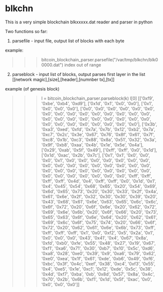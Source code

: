 # blkchn
This is a very simple blockchain blkxxxxx.dat reader and parser in python


Two functions so far:

1. parsefile - input file, output list of blocks with each byte

example:

>>> bitcoin_blockchain_parser.parsefile("/var/tmp/blkchn/blk00000.dat")
index out of range

2. parseblock - input list of blocks, output parses first layer in the list [[network magic],[size],[header],[numnber tx],[tx]]

example (of genesis block)

>>> l = bitcoin_blockchain_parser.parseblock(k)
>>> l[0]
[['0xf9', '0xbe', '0xb4', '0xd9'], ['0x1d', '0x1', '0x0', '0x0'], ['0x1', '0x0', '0x0', '0x0'], ['0x0', '0x0', '0x0', '0x0', '0x0', '0x0', '0x0', '0x0', '0x0', '0x0', '0x0', '0x0', '0x0', '0x0', '0x0', '0x0', '0x0', '0x0', '0x0', '0x0', '0x0', '0x0', '0x0', '0x0', '0x0', '0x0', '0x0', '0x0', '0x0', '0x0', '0x0', '0x0'], ['0x3b', '0xa3', '0xed', '0xfd', '0x7a', '0x7b', '0x12', '0xb2', '0x7a', '0xc7', '0x2c', '0x3e', '0x67', '0x76', '0x8f', '0x61', '0x7f', '0xc8', '0x1b', '0xc3', '0x88', '0x8a', '0x51', '0x32', '0x3a', '0x9f', '0xb8', '0xaa', '0x4b', '0x1e', '0x5e', '0x4a'], ['0x29', '0xab', '0x5f', '0x49'], ['0xff', '0xff', '0x0', '0x1d'], ['0x1d', '0xac', '0x2b', '0x7c'], ['0x1', '0x1', '0x0', '0x0', '0x0', '0x1', '0x0', '0x0', '0x0', '0x0', '0x0', '0x0', '0x0', '0x0', '0x0', '0x0', '0x0', '0x0', '0x0', '0x0', '0x0', '0x0', '0x0', '0x0', '0x0', '0x0', '0x0', '0x0', '0x0', '0x0', '0x0', '0x0', '0x0', '0x0', '0x0', '0x0', '0x0', '0x0', '0xff', '0xff', '0xff', '0xff', '0x4d', '0x4', '0xff', '0xff', '0x0', '0x1d', '0x1', '0x4', '0x45', '0x54', '0x68', '0x65', '0x20', '0x54', '0x69', '0x6d', '0x65', '0x73', '0x20', '0x30', '0x33', '0x2f', '0x4a', '0x61', '0x6e', '0x2f', '0x32', '0x30', '0x30', '0x39', '0x20', '0x43', '0x68', '0x61', '0x6e', '0x63', '0x65', '0x6c', '0x6c', '0x6f', '0x72', '0x20', '0x6f', '0x6e', '0x20', '0x62', '0x72', '0x69', '0x6e', '0x6b', '0x20', '0x6f', '0x66', '0x20', '0x73', '0x65', '0x63', '0x6f', '0x6e', '0x64', '0x20', '0x62', '0x61', '0x69', '0x6c', '0x6f', '0x75', '0x74', '0x20', '0x66', '0x6f', '0x72', '0x20', '0x62', '0x61', '0x6e', '0x6b', '0x73', '0xff', '0xff', '0xff', '0xff', '0x1', '0x0', '0xf2', '0x5', '0x2a', '0x1', '0x0', '0x0', '0x0', '0x43', '0x41', '0x4', '0x67', '0x8a', '0xfd', '0xb0', '0xfe', '0x55', '0x48', '0x27', '0x19', '0x67', '0xf1', '0xa6', '0x71', '0x30', '0xb7', '0x10', '0x5c', '0xd6', '0xa8', '0x28', '0xe0', '0x39', '0x9', '0xa6', '0x79', '0x62', '0xe0', '0xea', '0x1f', '0x61', '0xde', '0xb6', '0x49', '0xf6', '0xbc', '0x3f', '0x4c', '0xef', '0x38', '0xc4', '0xf3', '0x55', '0x4', '0xe5', '0x1e', '0xc1', '0x12', '0xde', '0x5c', '0x38', '0x4d', '0xf7', '0xba', '0xb', '0x8d', '0x57', '0x8a', '0x4c', '0x70', '0x2b', '0x6b', '0xf1', '0x1d', '0x5f', '0xac', '0x0', '0x0', '0x0', '0x0']]

